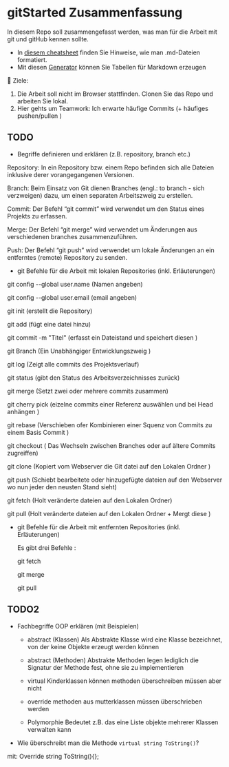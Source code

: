 # gitStarted Zusammenfassung
In diesem Repo soll zusammengefasst werden, was man für die Arbeit mit git und gitHub kennen sollte.
- In [diesem cheatsheet](https://github.com/adam-p/markdown-here/wiki/Markdown-Cheatsheet) finden Sie Hinweise, wie man .md-Dateien formatiert.
- Mit diesen [Generator](https://www.tablesgenerator.com/markdown_tables) können Sie Tabellen für Markdown erzeugen

:dart: Ziele:
1. Die Arbeit soll nicht im Browser stattfinden. Clonen Sie das Repo und arbeiten Sie lokal.
1. Hier gehts um Teamwork: Ich erwarte häufige Commits (+ häufiges pushen/pullen )

## TODO
- Begriffe definieren und erklären (z.B. repository, branch etc.)

Repository: In ein Repository bzw. einem Repo befinden sich alle Dateien inklusive derer vorangegangenen Versionen. 

 
Branch: Beim Einsatz von Git dienen Branches (engl.: to branch - sich verzweigen) dazu, um einen separaten Arbeitszweig zu erstellen.

Commit: Der Befehl “git commit” wird verwendet um den Status eines Projekts zu erfassen. 

Merge: Der Befehl “git merge” wird verwendet um Änderungen aus verschiedenen  branches zusammenzuführen.



Push: Der Befehl “git push” wird verwendet um lokale Änderungen an ein entferntes (remote) Repository zu senden. 





- git Befehle für die Arbeit mit lokalen Repositories (inkl. Erläuterungen)

git config --global user.name  (Namen angeben)  

git config --global user.email  (email angeben)

git init (erstellt die Repository)

git add (fügt eine datei hinzu)

git commit -m "Titel" (erfasst ein Dateistand und speichert diesen )

git Branch (Ein Unabhängiger Entwicklungszweig )

git log (Zeigt alle commits des Projektsverlauf) 

git status (gibt den Status des Arbeitsverzeichnisses zurück)

git merge (Setzt zwei oder mehrere commits zusammen)

git cherry pick (eizelne commits einer Referenz auswählen und bei Head anhängen )

git rebase (Verschieben ofer Kombinieren einer Squenz von Commits zu einem Basis Commit ) 

git checkout ( Das Wechseln zwischen Branches oder auf ältere Commits zugreiffen)

git clone (Kopiert vom Webserver die Git datei auf den Lokalen Ordner )

git push (Schiebt bearbeitete oder hinzugefügte dateien auf den Webserver wo nun jeder den neusten Stand sieht)

git fetch (Holt veränderte dateien auf den Lokalen Ordner)

git pull (Holt veränderte dateien auf den Lokalen Ordner + Mergt diese )








- git Befehle für die Arbeit mit entfernten Repositories (inkl. Erläuterungen)

   Es gibt drei Befehle :
   
   git fetch 
   
   git merge 
   
   git pull 



## TODO2
- Fachbegriffe OOP erklären (mit Beispielen)

  - abstract (Klassen) 
Als Abstrakte Klasse wird eine Klasse bezeichnet, von der keine Objekte erzeugt werden können

  - abstract (Methoden)
Abstrakte Methoden legen lediglich die Signatur der Methode fest, ohne sie zu implementieren

  - virtual
Kinderklassen können methoden überschreiben müssen aber nicht

  - override
methoden aus  mutterklassen müssen überschrieben werden

  - Polymorphie
Bedeutet z.B. das eine Liste objekte mehrerer Klassen verwalten kann

- Wie überschreibt man die Methode `virtual string ToString()`?

mit: Override string ToString(){}; 


